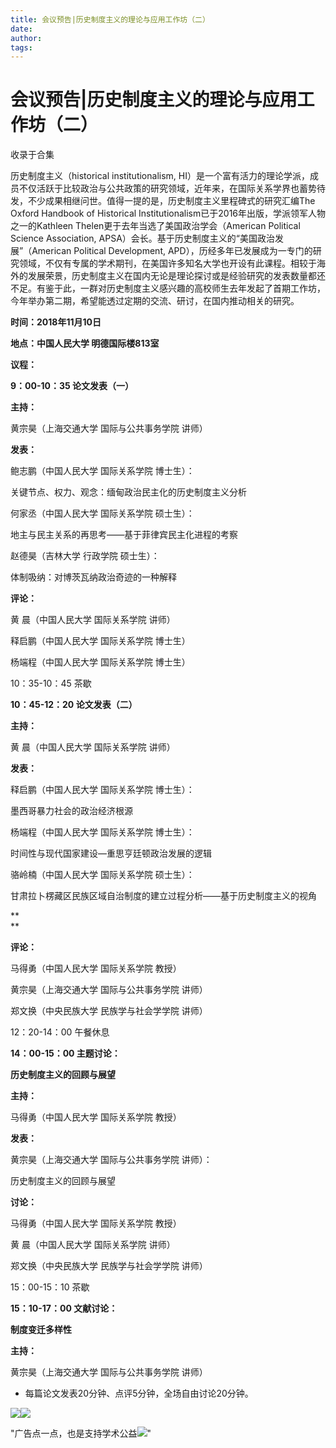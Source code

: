 ```yaml
---
title: 会议预告|历史制度主义的理论与应用工作坊（二）
date: 
author: 
tags: 
---
```

# 会议预告|历史制度主义的理论与应用工作坊（二）


收录于合集

历史制度主义（historical institutionalism,
HI）是一个富有活力的理论学派，成员不仅活跃于比较政治与公共政策的研究领域，近年来，在国际关系学界也蓄势待发，不少成果相继问世。值得一提的是，历史制度主义里程碑式的研究汇编The
Oxford Handbook of Historical Institutionalism已于2016年出版，学派领军人物之一的Kathleen
Thelen更于去年当选了美国政治学会（American Political Science Association,
APSA）会长。基于历史制度主义的“美国政治发展”（American Political Development,
APD），历经多年已发展成为一专门的研究领域，不仅有专属的学术期刊，在美国许多知名大学也开设有此课程。相较于海外的发展荣景，历史制度主义在国内无论是理论探讨或是经验研究的发表数量都还不足。有鉴于此，一群对历史制度主义感兴趣的高校师生去年发起了首期工作坊，今年举办第二期，希望能透过定期的交流、研讨，在国内推动相关的研究。

  

 **时间：2018年11月10日**

 **地点：中国人民大学 明德国际楼813室**

 **议程：**

  

 **9：00-10：35 论文发表（一）**

  

 **主持：**

  

黄宗昊（上海交通大学 国际与公共事务学院 讲师）

  

 **发表：**

  

鲍志鹏（中国人民大学 国际关系学院 博士生）：

关键节点、权力、观念：缅甸政治民主化的历史制度主义分析

  

何家丞（中国人民大学 国际关系学院 硕士生）：

地主与民主关系的再思考——基于菲律宾民主化进程的考察

  

‍‍‍赵德昊（吉林大学 行政学院 硕士生）：

体制吸纳：对博茨瓦纳政治奇迹的一种解释‍‍‍

  

 **评论：**

  

黄 晨（中国人民大学 国际关系学院 讲师）

  

释启鹏（中国人民大学 国际关系学院 博士生）

  

杨端程（中国人民大学 国际关系学院 博士生）

  

10：35-10：45 茶歇

  

 **10：45-12：20 论文发表（二）**

  

 **主持：**

  

黄 晨（中国人民大学 国际关系学院 讲师）

  

 **发表：**

  

释启鹏（中国人民大学 国际关系学院 博士生）：

墨西哥暴力社会的政治经济根源

  

杨端程（中国人民大学 国际关系学院 博士生）：

时间性与现代国家建设—重思亨廷顿政治发展的逻辑

  

骆岭楠（中国人民大学 国际关系学院 硕士生）：

甘肃拉卜楞藏区民族区域自治制度的建立过程分析——基于历史制度主义的视角

 **  
**

 **评论：**

  

马得勇（中国人民大学 国际关系学院 教授）

  

黄宗昊（上海交通大学 国际与公共事务学院 讲师）

  

郑文换（中央民族大学 民族学与社会学学院 讲师）

  

12：20-14：00 午餐休息

  

 **14：00-15：00 主题讨论：**

 **历史制度主义的回顾与展望**

  

 **主持：**

  

马得勇（中国人民大学 国际关系学院 教授）

  

 **发表：**

  

黄宗昊（上海交通大学 国际与公共事务学院 讲师）：

历史制度主义的回顾与展望

  

 **讨论：**

  

马得勇（中国人民大学 国际关系学院 教授）

  

黄 晨（中国人民大学 国际关系学院 讲师）

  

郑文换（中央民族大学 民族学与社会学学院 讲师）

  

15：00-15：10 茶歇

  

 **15：10-17：00 文献讨论：**

 **制度变迁多样性**

  

 **主持：**

  

黄宗昊（上海交通大学 国际与公共事务学院 讲师）

* 每篇论文发表20分钟、点评5分钟，全场自由讨论20分钟。

![](/images/500/2.jpeg)![](/images/500/3.jpeg)

"广告点一点，也是支持学术公益![](/images/500/4.png)"

